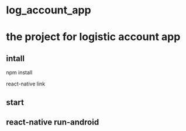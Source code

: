 # log_account_app
# the project for logistic account app


## intall
   npm install

   react-native link

## start


## react-native run-android
